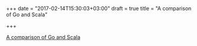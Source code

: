 +++
date = "2017-02-14T15:30:03+03:00"
draft = true
title = "A comparison of Go and Scala"

+++

<p><a href="https://www.quora.com/Scala-vs-Go-Could-people-help-compare-contrast-these-on-relative-merits-demerits/answer/Nick-Snyder-1">A comparison of Go and Scala</a></p>
